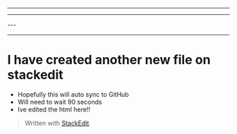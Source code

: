<hr>
<hr>---
<hr>
  <title>Another New File</title>
  <div class="stackedit__html"><h1 id="i-have-created-another-new-file-on-stackedit">I have created another new file on stackedit</h1>
<ul>
<li>Hopefully this will auto sync to GitHub</li>
<li>Will need to wait 90 seconds</li>
<li>Ive edited the html here!!</li>
</ul>
<blockquote>
<p>Written with <a href="https://stackedit.io/">StackEdit</a>.</p>
</blockquote>
</div>

